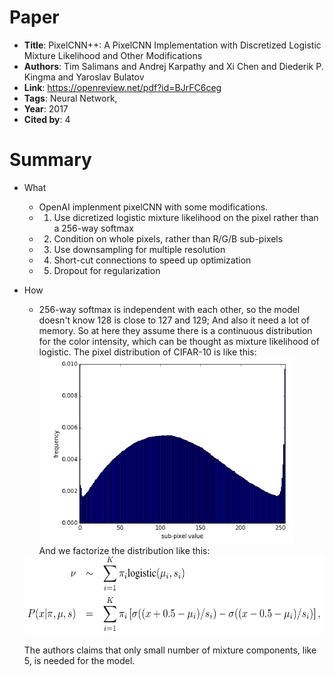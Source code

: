 # Paper

* **Title**: PixelCNN++: A PixelCNN Implementation with Discretized Logistic Mixture Likelihood and Other Modifications
* **Authors**: Tim Salimans and Andrej Karpathy and Xi Chen and Diederik P. Kingma and Yaroslav Bulatov
* **Link**: https://openreview.net/pdf?id=BJrFC6ceg
* **Tags**: Neural Network,
* **Year**: 2017
* **Cited by**: 4

# Summary

* What
    * OpenAI implenment pixelCNN with some modifications.
    * 1) Use dicretized logistic mixture likelihood on the pixel rather than a 256-way softmax
    * 2) Condition on whole pixels, rather than R/G/B sub-pixels
    * 3) Use downsampling for multiple resolution
    * 4) Short-cut connections to speed up optimization
    * 5) Dropout for regularization
    
* How
    * 256-way softmax is independent with each other, so the model doesn't know 128 is close to 127 and 129; And also it need
    a lot of memory. So at here they assume there is a continuous distribution for the color intensity, which can be 
    thought as mixture likelihood of logistic. The pixel distribution of CIFAR-10 is like this:
    ![continuous](images/continuous.png)  
    And we factorize the distribution like this:
    <img src="images/distribution.png" width="636" height="125" />

    The authors claims that only small number of mixture components, like 5, is needed for the model.
